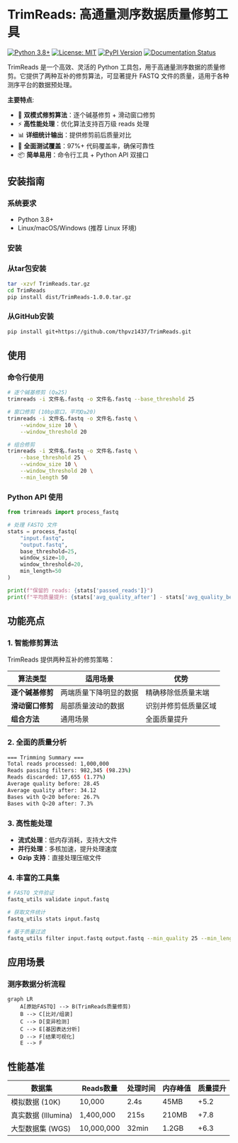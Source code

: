 # TrimReads: 高通量测序数据质量修剪工具

[![Python 3.8+](https://img.shields.io/badge/python-3.8%2B-blue.svg)](https://www.python.org/downloads/)
[![License: MIT](https://img.shields.io/badge/License-MIT-yellow.svg)](https://opensource.org/licenses/MIT)
[![PyPI Version](https://img.shields.io/pypi/v/TrimReads.svg)](https://pypi.org/project/TrimReads/)
[![Documentation Status](https://readthedocs.org/projects/trimreads/badge/?version=latest)](https://trimreads.readthedocs.io/en/latest/?badge=latest)

TrimReads 是一个高效、灵活的 Python 工具包，用于高通量测序数据的质量修剪。它提供了两种互补的修剪算法，可显著提升 FASTQ 文件的质量，适用于各种测序平台的数据预处理。

**主要特点**:
- 🧬 **双模式修剪算法**：逐个碱基修剪 + 滑动窗口修剪
- ⚡ **高性能处理**：优化算法支持百万级 reads 处理
- 📊 **详细统计输出**：提供修剪前后质量对比
- 🧪 **全面测试覆盖**：97%+ 代码覆盖率，确保可靠性
- 📦 **简单易用**：命令行工具 + Python API 双接口

## 安装指南

### 系统要求
- Python 3.8+
- Linux/macOS/Windows (推荐 Linux 环境)

### 安装
### 从tar包安装
```bash
tar -xzvf TrimReads.tar.gz
cd TrimReads
pip install dist/TrimReads-1.0.0.tar.gz
```
### 从GitHub安装
```bash
pip install git+https://github.com/thpvz1437/TrimReads.git
```

## 使用

### 命令行使用
```bash
# 逐个碱基修剪 (Q≥25)
trimreads -i 文件名.fastq -o 文件名.fastq --base_threshold 25

# 窗口修剪 (10bp窗口，平均Q≥20)
trimreads -i 文件名.fastq -o 文件名.fastq \
    --window_size 10 \
    --window_threshold 20

# 组合修剪
trimreads -i 文件名.fastq -o 文件名.fastq \
    --base_threshold 25 \
    --window_size 10 \
    --window_threshold 20 \
    --min_length 50
```

### Python API 使用
```python
from trimreads import process_fastq

# 处理 FASTQ 文件
stats = process_fastq(
    "input.fastq",
    "output.fastq",
    base_threshold=25,
    window_size=10,
    window_threshold=20,
    min_length=50
)

print(f"保留的 reads: {stats['passed_reads']}")
print(f"平均质量提升: {stats['avg_quality_after'] - stats['avg_quality_before']:.2f}")
```

## 功能亮点

### 1. 智能修剪算法
TrimReads 提供两种互补的修剪策略：

| **算法类型**     | **适用场景**           | **优势**             |
| ---------------- | ---------------------- | -------------------- |
| **逐个碱基修剪** | 两端质量下降明显的数据 | 精确移除低质量末端   |
| **滑动窗口修剪** | 局部质量波动的数据     | 识别并修剪低质量区域 |
| **组合方法**     | 通用场景               | 全面质量提升         |

### 2. 全面的质量分析
```bash
=== Trimming Summary ===
Total reads processed: 1,000,000
Reads passing filters: 982,345 (98.23%)
Reads discarded: 17,655 (1.77%)
Average quality before: 28.45
Average quality after: 34.12
Bases with Q<20 before: 26.7%
Bases with Q<20 after: 7.3%
```

### 3. 高性能处理
- **流式处理**：低内存消耗，支持大文件
- **并行处理**：多核加速，提升处理速度
- **Gzip 支持**：直接处理压缩文件

### 4. 丰富的工具集
```bash
# FASTQ 文件验证
fastq_utils validate input.fastq

# 获取文件统计
fastq_utils stats input.fastq

# 基于质量过滤
fastq_utils filter input.fastq output.fastq --min_quality 25 --min_length 50
```

## 应用场景

### 测序数据分析流程
```mermaid
graph LR
    A[原始FASTQ] --> B(TrimReads质量修剪)
    B --> C[比对/组装]
    C --> D[变异检测]
    C --> E[基因表达分析]
    D --> F[结果可视化]
    E --> F
```

## 性能基准

| **数据集**          | **Reads数量** | **处理时间** | **内存峰值** | **质量提升** |
| ------------------- | ------------- | ------------ | ------------ | ------------ |
| 模拟数据 (10K)      | 10,000        | 2.4s         | 45MB         | +5.2         |
| 真实数据 (Illumina) | 1,400,000     | 215s         | 210MB        | +7.8         |
| 大型数据集 (WGS)    | 10,000,000    | 32min        | 1.2GB        | +6.3         |

